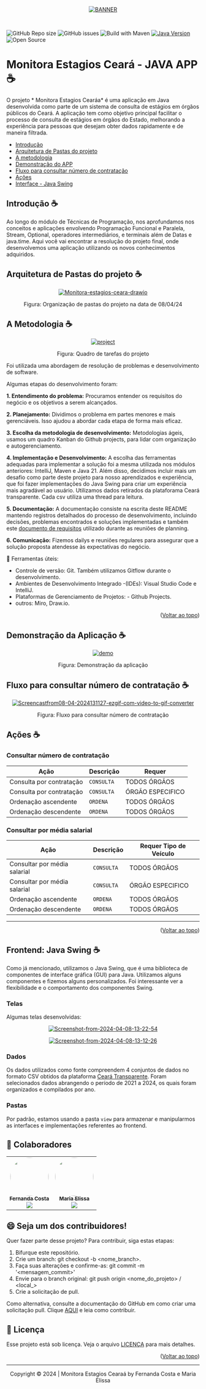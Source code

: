 <a name="readme-top"></a>

<p align="center">
  <a href="#">
    <img src="https://i.ibb.co/Kzqr1HH/BANNER.png" alt="BANNER" border="0">
  </a>
</p>
&nbsp;


![GitHub Repo size](https://img.shields.io/github/repo-size/fernandacostads/monitora-estagios-ceara)
![GitHub issues](https://img.shields.io/github/issues/fernandacostads/monitora-estagios-ceara)
![Build with Maven](https://img.shields.io/badge/Build%20with-Maven-brightblue)
[![Java Version](https://img.shields.io/badge/Java-21-red)](https://docs.oracle.com/javase/21/docs/api/)
![Open Source](https://img.shields.io/badge/Open%20Source-Yes-green)


# Monitora Estagios Ceará - JAVA APP ☕
O projeto * Monitora Estagios Cearáa* é uma aplicação em Java desenvolvida como parte de um sistema de consulta de estágios em órgãos públicos do Ceará. A aplicação tem como objetivo principal facilitar o processo de consulta de estágios em órgãos do Estado, melhorando a experiência para pessoas que desejam obter dados rapidamente e de maneira filtrada.

- <a href="#intro">Introdução</a>
- <a href="#arq">Arquitetura de Pastas do projeto</a>
- <a href="#meto">A metodologia</a>
- <a href="#demo">Demonstração do APP</a>
- <a href="#fluxo">Fluxo para consultar número de contratação</a>
- <a href="#acao">Ações</a>
- <a href="#front">Interface - Java Swing</a>


## Introdução ☕
<a name="intro"></a>
Ao longo do módulo de Técnicas de Programação, nos aprofundamos nos conceitos e aplicações envolvendo Programação Funcional e Paralela, Stream, Optional, operadores intermediários, e terminais além de Datas e java.time.
Aqui você vai encontrar a resolução do projeto final, onde desenvolvemos uma aplicação utilizando os novos conhecimentos adquiridos.

## Arquitetura de Pastas do projeto ☕
<p align="center">
  <a href="#">
    <img src="https://i.ibb.co/cwJ5yXv/Monitora-estagios-ceara-drawio.png" alt="Monitora-estagios-ceara-drawio" border="0">
  </a>
</p>
<p align="center"> Figura: Organização de pastas do projeto na data de 08/04/24</p>

## A Metodologia ☕
<a name="meto"></a>

<p align="center">
  <a href="#">
   <img src="https://i.ibb.co/bzCBrqP/project.gif" alt="project" border="0">
  </a>
</p>

<p align="center"> Figura: Quadro de tarefas do projeto</p>

Foi utilizada uma abordagem de resolução de problemas e desenvolvimento de software.

Algumas etapas do desenvolvimento foram:

**1. Entendimento do problema:** Procuramos entender os requisitos do negócio e os objetivos a serem alcançados.

**2. Planejamento:** Dividimos o problema em partes menores e mais gerenciáveis. Isso ajudou a abordar cada etapa de forma mais eficaz.

**3. Escolha da metodologia de desenvolvimento:** Metodologias ágeis, usamos um quadro Kanban do Github projects, para lidar com organização e autogerenciamento.

**4. Implementação e Desenvolvimento:** A escolha das ferramentas adequadas para implementar a solução foi a mesma utilizada nos módulos anteriores: IntelliJ, Maven e Java 21. Além disso,  decidimos incluir mais um desafio como parte deste projeto para nosso aprendizados e experiência, que foi fazer implementações do Java Swing para criar um experiência mais agradável ao usuário. Utilizamos dados retirados da plataforama Ceará transparente. Cada csv utiliza uma thread para leitura.

**5. Documentação:** A documentação consiste na escrita deste README mantendo registros detalhados do processo de desenvolvimento, incluindo decisões, problemas encontrados e soluções implementadas e também este [documento de requisitos](https://docs.google.com/document/d/1g_un9bowROQZlsKhvoS9jDy1s0Kkgv37IYJxxCDf-AY/edit?usp=sharing) utilizado durante as reuniões de planning.

**6. Comunicação:** Fizemos dailys e reuniões regulares para assegurar que a solução proposta atendesse às expectativas do negócio.

🧰 Ferramentas úteis:

- Controle de versão:  Git. Também utilizamos Gitflow durante o desenvolvimento.
- Ambientes de Desenvolvimento Integrado -(IDEs): Visual Studio Code e IntelliJ.
- Plataformas de Gerenciamento de Projetos: - Github Projects.
- outros: Miro, Draw.io.

<p align="right">(<a href="#readme-top">Voltar ao topo</a>)</p>

## Demonstração da Aplicação ☕
<a name="demo"></a>

 <p align="center">
  <a href="#">
   <img src="https://i.ibb.co/6B1vqvy/demo.gif" alt="demo" border="0">
  </a>
</p>

<p align="center"> Figura: Demonstração da aplicação</p>

## Fluxo para consultar número de contratação ☕
<a name="fluxo"></a>

<p align="center">
  <a href="#">
   <img src="https://i.ibb.co/qDPw7kY/Screencastfrom08-04-2024131127-ezgif-com-video-to-gif-converter.gif" alt="Screencastfrom08-04-2024131127-ezgif-com-video-to-gif-converter" border="0">
  </a>
</p>

<p align="center"> Figura: Fluxo para consultar número de contratação</p>

## Ações ☕
<a name="acao"></a>
<h3>
Consultar número de contratação
</h3>

|Ação  | Descrição | Requer                         
--------------------------------------------------------------------------------------------------------------|------------|------------------------------|
| Consulta por contratação           | `CONSULTA`    | TODOS ÓRGÃOS   |
| Consulta por contratação                 | `CONSULTA`      | ÓRGÃO ESPECIFICO  | 
| Ordenação ascendente          | `ORDENA`    | TODOS ÓRGÃOS   |
| Ordenação descendente            | `ORDENA`    | TODOS ÓRGÃOS  |

<h3>
   Consultar por média salarial
</h3>

| Ação     | Descrição | Requer Tipo de Veículo                         
|--------------------------------------------------------------------------------------------------------------|------------|------------------------------|
| Consultar por média salarial               | `CONSULTA`     | TODOS ÓRGÃOS    |
| Consultar por média salarial               | `CONSULTA`      | ÓRGÃO ESPECIFICO    | 
| Ordenação ascendente                       | `ORDENA`    | TODOS ÓRGÃOS    |
|Ordenação descendente                    | `ORDENA`    | TODOS ÓRGÃOS   |


----------------------------------------------------------------------------------------------
<p align="right">(<a href="#readme-top">Voltar ao topo</a>)</p>

##  Frontend: Java Swing ☕
<a name="front"></a>
Como já mencionado, utilizamos o  Java Swing, que é uma biblioteca de componentes de interface gráfica (GUI) para Java. Utilizamos alguns componentes e fizemos alguns personalizados. Foi interessante ver a flexibilidade e o comportamento dos componentes Swing.

### Telas
Algumas telas desenvolvidas:

<p align="center">
  <a href="#">
   <img src="https://i.ibb.co/v127YpV/Screenshot-from-2024-04-08-13-22-54.png" alt="Screenshot-from-2024-04-08-13-22-54" border="0">
  </a>
</p>
<p align="center">
  <a href="#">
  <img src="https://i.ibb.co/G75k376/Screenshot-from-2024-04-08-13-12-26.png" alt="Screenshot-from-2024-04-08-13-12-26" border="0">
  </a>
</p>

### Dados

Os dados utilizados como fonte compreendem 4 conjuntos de dados no formato CSV obtidos da plataforma [Ceará Transparente](https://cearatransparente.ce.gov.br/portal-da-transparencia/servidores?locale=pt-BR&__=__). Foram selecionados dados abrangendo o período de 2021 a 2024, os quais foram organizados e compilados por ano.

### Pastas

Por padrão, estamos usando a pasta `view` para armazenar e manipularmos as interfaces e implementações referentes ao frontend.


## 🤝 Colaboradores
<a name="contribua"></a>
<table align="center"><tr>
 <td align="center"><a href="https://github.com/fernandacostads" target="_blank"><img style="border-radius: 50%;" src="https://avatars.githubusercontent.com/u/59060824?v=4" width="100px;" alt=""/>
    <br />
    <sub><b>Fernanda Costa</b></sub></a>

<br />
<a href="https://www.linkedin.com/in/fernandacostads/" alt="LinkedIn">
  <img src="https://img.shields.io/badge/-Linkedin-0e76a8?style=flat-square&logo=Linkedin&logoColor=white&link=https://linkedin.com/in/fernandacostads" /></a>
</td>
    <td align="center"><a href="https://github.com/ma-elissa" target="_blank"><img style="border-radius: 50%;" src="https://avatars.githubusercontent.com/u/128258713?v=4" width="100px;" alt=""/>
    <br />
    <sub><b>Maria Elissa</b></sub></a>

<br />
<a href="https://www.linkedin.com/in/elissatavares/" alt="LinkedIn">
  <img src="https://img.shields.io/badge/-Linkedin-0e76a8?style=flat-square&logo=Linkedin&logoColor=white&link=https://linkedin.com/in/ma-elissa" /></a>
</td>
  </tr>
</table>


## 😄 Seja um dos contribuidores!
Quer fazer parte desse projeto? Para contribuir, siga estas etapas:

1. Bifurque este repositório.
2. Crie um branch: git checkout -b <nome_branch>.
3. Faça suas alterações e confirme-as: git commit -m '<mensagem_commit>'
4. Envie para o branch original: git push origin <nome_do_projeto> / <local_>
5. Crie a solicitação de pull.

Como alternativa, consulte a documentação do GitHub em como criar uma solicitação pull.
Clique [AQUI](https://opensource.guide/how-to-contribute/) e leia como contribuir.


## 📝 Licença
Esse projeto está sob licença. Veja o arquivo [LICENÇA](https://github.com/fernandacostads/monitora-estagios-ceara/blob/main/LICENSE.md) para mais detalhes.


<p align="right">(<a href="#readme-top">Voltar ao topo</a>)</p>
<hr>
<p align="center">Copyright © 2024 | Monitora Estagios Cearaá by Fernanda Costa e Maria Elissa</p>